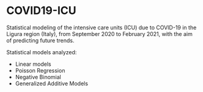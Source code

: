 # COVID19-ICU

Statistical modeling of the intensive care units (ICU) due to COVID-19 in the Ligura region (Italy), from September 2020 to February 2021, with the aim of predicting future trends.

Statistical models analyzed:

- Linear models
- Poisson Regression
- Negative Binomial
- Generalized Additive Models
